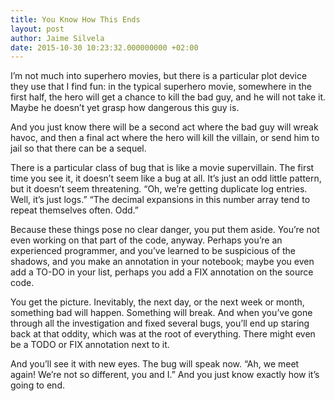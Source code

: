 ```yaml
---
title: You Know How This Ends
layout: post
author: Jaime Silvela
date: 2015-10-30 10:23:32.000000000 +02:00
---
```


I’m not much into superhero movies, but there is a particular plot device they use that I find fun: in the typical superhero movie, somewhere in the first half, the hero will get a chance to kill the bad guy, and he will not take it. Maybe he doesn’t yet grasp how dangerous this guy is.

And you just know there will be a second act where the bad guy will wreak havoc, and then a final act where the hero will kill the villain, or send him to jail so that there can be a sequel.

There is a particular class of bug that is like a movie supervillain. The first time you see it, it doesn’t seem like a bug at all. It’s just an odd little pattern, but it doesn’t seem threatening. “Oh, we’re getting duplicate log entries. Well, it’s just logs.” “The decimal expansions in this number array tend to repeat themselves often. Odd.”

Because these things pose no clear danger, you put them aside. You’re not even working on that part of the code, anyway.
Perhaps you’re an experienced programmer, and you’ve learned to be suspicious of the shadows, and you make an annotation in your notebook; maybe you even add a TO-DO in your list, perhaps you add a FIX annotation on the source code.

You get the picture. Inevitably, the next day, or the next week or month, something bad will happen. Something will break. And when you’ve gone through all the investigation and fixed several bugs, you’ll end up staring back at that oddity, which was at the root of everything. There might even be a TODO or FIX annotation next to it.

And you’ll see it with new eyes. The bug will speak now. “Ah, we meet again! We’re not so different, you and I.” And you just know exactly how it’s going to end.


